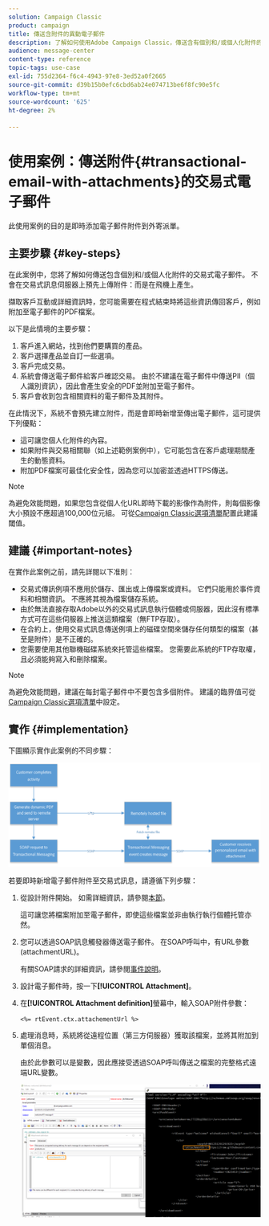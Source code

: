 ```yaml
---
solution: Campaign Classic
product: campaign
title: 傳送含附件的異動電子郵件
description: 了解如何使用Adobe Campaign Classic，傳送含有個別和/或個人化附件的交易式電子郵件。
audience: message-center
content-type: reference
topic-tags: use-case
exl-id: 755d2364-f6c4-4943-97e8-3ed52a0f2665
source-git-commit: d39b15b0efc6cbd6ab24e074713be6f8fc90e5fc
workflow-type: tm+mt
source-wordcount: '625'
ht-degree: 2%

---
```


# 使用案例：傳送附件{#transactional-email-with-attachments}的交易式電子郵件

此使用案例的目的是即時添加電子郵件附件到外寄派單。

## 主要步驟 {#key-steps}

在此案例中，您將了解如何傳送包含個別和/或個人化附件的交易式電子郵件。 不會在交易式訊息伺服器上預先上傳附件：而是在飛機上產生。

擷取客戶互動或詳細資訊時，您可能需要在程式結束時將這些資訊傳回客戶，例如附加至電子郵件的PDF檔案。

以下是此情境的主要步驟：

1. 客戶進入網站，找到他們要購買的產品。
1. 客戶選擇產品並自訂一些選項。
1. 客戶完成交易。
1. 系統會傳送電子郵件給客戶確認交易。 由於不建議在電子郵件中傳送PII（個人識別資訊），因此會產生安全的PDF並附加至電子郵件。
1. 客戶會收到包含相關資料的電子郵件及其附件。

在此情況下，系統不會預先建立附件，而是會即時新增至傳出電子郵件，這可提供下列優點：

* 這可讓您個人化附件的內容。
* 如果附件與交易相關聯（如上述範例案例中），它可能包含在客戶處理期間產生的動態資料。
* 附加PDF檔案可最佳化安全性，因為您可以加密並透過HTTPS傳送。

>[!NOTE]
>
>為避免效能問題，如果您包含從個人化URL即時下載的影像作為附件，則每個影像大小預設不應超過100,000位元組。 可從[Campaign Classic選項清單](../../installation/using/configuring-campaign-options.md#delivery)配置此建議閾值。

## 建議 {#important-notes}

在實作此案例之前，請先詳閱以下准則：

* 交易式傳訊例項不應用於儲存、匯出或上傳檔案或資料。 它們只能用於事件資料和相關資訊。 不應將其視為檔案儲存系統。
* 由於無法直接存取Adobe以外的交易式訊息執行個體或伺服器，因此沒有標準方式可在這些伺服器上推送這類檔案（無FTP存取）。
* 在合約上，使用交易式訊息傳送例項上的磁碟空間來儲存任何類型的檔案（甚至是附件）是不正確的。
* 您需要使用其他聯機磁碟系統來托管這些檔案。 您需要此系統的FTP存取權，且必須能夠寫入和刪除檔案。

>[!NOTE]
>
>為避免效能問題，建議在每封電子郵件中不要包含多個附件。 建議的臨界值可從[Campaign Classic選項清單](../../installation/using/configuring-campaign-options.md#delivery)中設定。

## 實作 {#implementation}

下圖顯示實作此案例的不同步驟：

![](assets/message-center-uc1.png)

若要即時新增電子郵件附件至交易式訊息，請遵循下列步驟：

1. 從設計附件開始。 如需詳細資訊，請參閱[本節](../../delivery/using/attaching-files.md#attach-a-personalized-file)。

   這可讓您將檔案附加至電子郵件，即使這些檔案並非由執行執行個體托管亦然。

1. 您可以透過SOAP訊息觸發器傳送電子郵件。 在SOAP呼叫中，有URL參數(attachmentURL)。

   有關SOAP請求的詳細資訊，請參閱[事件說明](../../message-center/using/event-description.md)。

1. 設計電子郵件時，按一下&#x200B;**[!UICONTROL Attachment]**。

1. 在&#x200B;**[!UICONTROL Attachment definition]**&#x200B;螢幕中，輸入SOAP附件參數：

   ```
   <%= rtEvent.ctx.attachementUrl %>
   ```

1. 處理消息時，系統將從遠程位置（第三方伺服器）獲取該檔案，並將其附加到單個消息。

   由於此參數可以是變數，因此應接受透過SOAP呼叫傳送之檔案的完整格式遠端URL變數。

   ![](assets/message-center-uc2.png)
